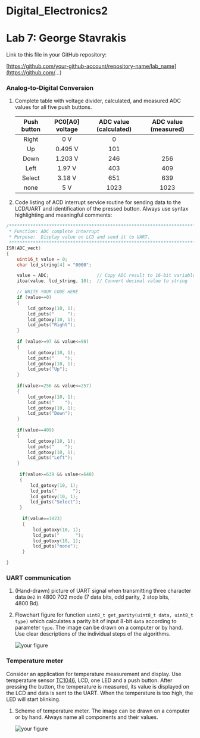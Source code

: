 # Digital_Electronics2

# Lab 7: George Stavrakis

Link to this file in your GitHub repository:

[https://github.com/your-github-account/repository-name/lab_name](https://github.com/...)

### Analog-to-Digital Conversion

1. Complete table with voltage divider, calculated, and measured ADC values for all five push buttons.

   | **Push button** | **PC0[A0] voltage** | **ADC value (calculated)** | **ADC value (measured)** |
   | :-: | :-: | :-: | :-: |
   | Right  | 0&nbsp;V | 0   |  |
   | Up     | 0.495&nbsp;V | 101 |  |
   | Down   | 1.203&nbsp;V      | 246    | 256 |
   | Left   | 1.97&nbsp;V      |  403   | 409 |
   | Select | 3.18&nbsp;V      |  651   | 639 |
   | none   | 5&nbsp;V      |  1023   | 1023 |

2. Code listing of ACD interrupt service routine for sending data to the LCD/UART and identification of the pressed button. Always use syntax highlighting and meaningful comments:

```c
/**********************************************************************
 * Function: ADC complete interrupt
 * Purpose:  Display value on LCD and send it to UART.
 **********************************************************************/
ISR(ADC_vect)
{
    uint16_t value = 0;
    char lcd_string[4] = "0000";

    value = ADC;                  // Copy ADC result to 16-bit variable
    itoa(value, lcd_string, 10);  // Convert decimal value to string

    // WRITE YOUR CODE HERE
    if (value==0)
    {   
        lcd_gotoxy(10, 1);
        lcd_puts("     ");
        lcd_gotoxy(10, 1);
        lcd_puts("Right");
    }
    
    if (value>=97 && value<=98)
    {
        lcd_gotoxy(10, 1);
        lcd_puts("    ");
        lcd_gotoxy(10, 1);
        lcd_puts("Up");
    }
    
    if(value>=256 && value<=257)
    {
        lcd_gotoxy(10, 1);
        lcd_puts("    ");
        lcd_gotoxy(10, 1);
        lcd_puts("Down");
    }
    
    if(value==409)
    {
        lcd_gotoxy(10, 1);
        lcd_puts("    ");
        lcd_gotoxy(10, 1);
        lcd_puts("Left");
    }   
    
     if(value>=639 && value<=640)
     {
         lcd_gotoxy(10, 1);
         lcd_puts("      ");
         lcd_gotoxy(10, 1);
         lcd_puts("Select");
     }  
     
      if(value==1023)
      {
          lcd_gotoxy(10, 1);
          lcd_puts("      ");
          lcd_gotoxy(10, 1);
          lcd_puts("none");
      } 

}
```

### UART communication

1. (Hand-drawn) picture of UART signal when transmitting three character data `De2` in 4800 7O2 mode (7 data bits, odd parity, 2 stop bits, 4800&nbsp;Bd).

   

2. Flowchart figure for function `uint8_t get_parity(uint8_t data, uint8_t type)` which calculates a parity bit of input 8-bit `data` according to parameter `type`. The image can be drawn on a computer or by hand. Use clear descriptions of the individual steps of the algorithms.

   ![your figure]()

### Temperature meter

Consider an application for temperature measurement and display. Use temperature sensor [TC1046](http://ww1.microchip.com/downloads/en/DeviceDoc/21496C.pdf), LCD, one LED and a push button. After pressing the button, the temperature is measured, its value is displayed on the LCD and data is sent to the UART. When the temperature is too high, the LED will start blinking.

1. Scheme of temperature meter. The image can be drawn on a computer or by hand. Always name all components and their values.

   ![your figure]()
